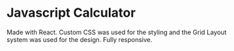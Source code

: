 <h1>Javascript Calculator</h1>

<p>Made with React. Custom CSS was used for the styling and the Grid Layout system was used for the design. Fully responsive.</p>
